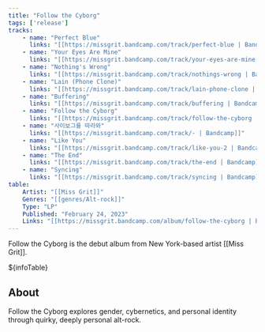 ```yaml
---
title: "Follow the Cyborg"
tags: ['release']
tracks:
    - name: "Perfect Blue"
      links: "[[https://missgrit.bandcamp.com/track/perfect-blue | Bandcamp]]"
    - name: "Your Eyes Are Mine"
      links: "[[https://missgrit.bandcamp.com/track/your-eyes-are-mine | Bandcamp]]"
    - name: "Nothing's Wrong"
      links: "[[https://missgrit.bandcamp.com/track/nothings-wrong | Bandcamp]]"
    - name: "Lain (Phone Clone)"
      links: "[[https://missgrit.bandcamp.com/track/lain-phone-clone | Bandcamp]]"
    - name: "Buffering"
      links: "[[https://missgrit.bandcamp.com/track/buffering | Bandcamp]]"
    - name: "Follow the Cyborg"
      links: "[[https://missgrit.bandcamp.com/track/follow-the-cyborg | Bandcamp]]"
    - name: "사이보그를 따라와"
      links: "[[https://missgrit.bandcamp.com/track/- | Bandcamp]]"
    - name: "Like You"
      links: "[[https://missgrit.bandcamp.com/track/like-you-2 | Bandcamp]]"
    - name: "The End"
      links: "[[https://missgrit.bandcamp.com/track/the-end | Bandcamp]]"
    - name: "Syncing"
      links: "[[https://missgrit.bandcamp.com/track/syncing | Bandcamp]]"
table:
    Artist: "[[Miss Grit]]"
    Genres: "[[genres/Alt-rock]]"
    Type: "LP"
    Published: "February 24, 2023"
    Links: "[[https://missgrit.bandcamp.com/album/follow-the-cyborg | Bandcamp]], [[https://open.spotify.com/album/1FzCOEjfRrJvwMWqEUCsNO?si=zb-LIBH9SKO-uPGVQJwSZA | Spotify]]"
---
```


Follow the Cyborg is the debut album from New York-based artist [[Miss Grit]].

${infoTable}

## About
Follow the Cyborg explores gender, cybernetics, and personal identity through quirky, deeply personal alt-rock. 